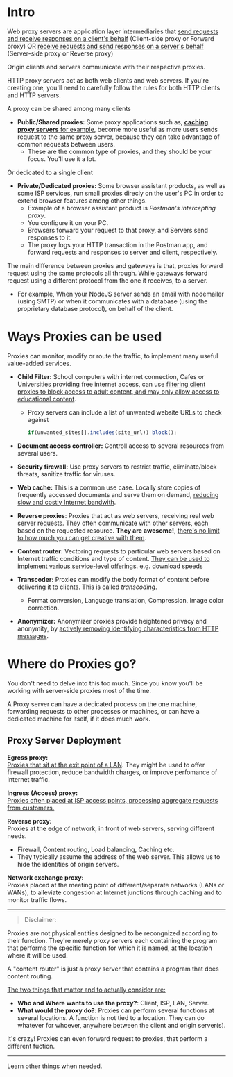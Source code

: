 # Intro
Web proxy servers are application layer intermediaries that <u>send requests and receive responses on a client's behalf</u> (Client-side proxy or Forward proxy) OR <u>receive requests and send responses on a server's behalf</u> (Server-side proxy or Reverse proxy)

Origin clients and servers communicate with their respective proxies.

HTTP proxy servers act as both web clients and web servers. If you're creating one, you'll need to carefully follow the rules for both HTTP clients and HTTP servers.

A proxy can be shared among many clients
- **Public/Shared proxies:** Some proxy applications such as, <u>**caching proxy servers** for example</u>, become more useful as more users sends request to the same proxy server, because they can take advantage of common requests between users.
  - These are the common type of proxies, and they should be your focus. You'll use it a lot.

Or dedicated to a single client
- **Private/Dedicated proxies:** Some browser assistant products, as well as some ISP services, run small proxies direcly on the user's PC in order to extend browser features among other things.
  - Example of a browser assistant product is *Postman's intercepting proxy*.
  - You configure it on your PC.
  - Browsers forward your request to that proxy, and Servers send responses to it.
  - The proxy logs your HTTP transaction in the Postman app, and forward requests and responses to server and client, respectively.

The main difference between proxies and gateways is that, proxies forward request using the same protocols all through. While gateways forward request using a different protocol from the one it receives, to a server.
- For example, When your NodeJS server sends an email with nodemailer (using SMTP) or when it communicates with a database (using the proprietary database protocol), on behalf of the client.

# Ways Proxies can be used
Proxies can monitor, modify or route the traffic, to implement many useful value-added services.

- **Child Filter:** School computers with internet connection, Cafes or Universities providing free internet access, can use <u>filtering client proxies to block access to adult content, and may only allow access to educational content</u>.
  - Proxy servers can include a list of unwanted website URLs to check against 
    ```js
    if(unwanted_sites[].includes(site_url)) block();
    ```

- **Document access controller:** Controll access to several resources from several users.
- **Security firewall:** Use proxy servers to restrict traffic, eliminate/block threats, sanitize traffic for viruses.
- **Web cache:** This is a common use case. Locally store copies of frequently accessed documents and serve them on demand, <u>reducing slow and costly Internet bandwith</u>.
- **Reverse proxies**: Proxies that act as web servers, receiving real web server requests. They often communicate with other servers, each based on the requested resource. **They are awesome!**, <u>there's no limit to how much you can get creative with them</u>.
- **Content router:** Vectoring requests to particular web servers based on Internet traffic conditions and type of content. <u>They can be used to implement various service-level offerings</u>. e.g. download speeds
- **Transcoder:** Proxies can modify the body format of content before delivering it to clients. This is called *transcoding*.
  - Format conversion, Language translation, Compression, Image color correction.
- **Anonymizer:** Anonymizer proxies provide heightened privacy and anonymity, by <u>actively removing identifying characteristics from HTTP messages</u>.

# Where do Proxies go?
You don't need to delve into this too much. Since you know you'll be working with server-side proxies most of the time.

A Proxy server can have a decicated process on the one machine, forwarding requests to other processes or machines, or can have a dedicated machine for itself, if it does much work.

## Proxy Server Deployment
**Egress proxy:**\
<u>Proxies that sit at the exit point of a LAN</u>. They might be used to offer firewall protection, reduce bandwidth charges, or improve perfomance of Internet traffic.

**Ingress (Access) proxy:**\
<u>Proxies often placed at ISP access points, processing aggregate requests from customers.</u>

**Reverse proxy:**\
Proxies at the edge of network, in front of web servers, serving different needs.
  - Firewall, Content routing, Load balancing, Caching etc.
  - They typically assume the address of the web server. This allows us to hide the identities of origin servers.

**Network exchange proxy:**\
Proxies placed at the meeting point of different/separate networks (LANs or WANs), to alleviate congestion at Internet junctions through caching and to monitor traffic flows.

---

> Disclaimer:

Proxies are not physical entities designed to be recongnized according to their function. They're merely proxy servers each containing the program that performs the specific function for which it is named, at the location where it will be used.

A "content router" is just a proxy server that contains a program that does content routing.

<u>The two things that matter and to actually consider are:</u>
- **Who and Where wants to use the proxy?**: Client, ISP, LAN, Server.
- **What would the proxy do?**: Proxies can perform several functions at several locations. A function is not tied to a location. They can do whatever for whoever, anywhere between the client and origin server(s).

It's crazy! Proxies can even forward request to proxies, that perform a different fuction.

---

Learn other things when needed.
